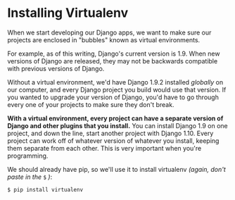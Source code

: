 # Installing Virtualenv

When we start developing our Django apps, we want to make sure our projects are enclosed in "bubbles" known as virtual environments. 

For example, as of this writing, Django's current version is 1.9. When new versions of Django are released, they may not be backwards compatible with previous versions of Django.

Without a virtual environment, we'd have Django 1.9.2 installed *globally* on our computer, and every Django project you build would use that version. If you wanted to upgrade your version of Django, you'd have to go through every one of your projects to make sure they don't break.

**With a virtual environment, every project can have a separate version of Django and other plugins that you install.** You can install Django 1.9 on one project, and down the line, start another project with Django 1.10. Every project can work off of whatever version of whatever you install, keeping them separate from each other. This is very important when you're programming.

We should already have pip, so we'll use it to install virtualenv *(again, don't paste in the* `$` *)*:

```
$ pip install virtualenv
```
